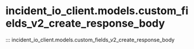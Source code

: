 # incident_io_client.models.custom_fields_v2_create_response_body

::: incident_io_client.models.custom_fields_v2_create_response_body